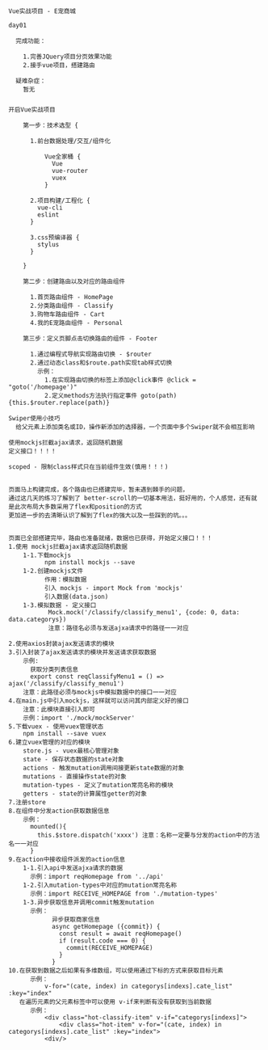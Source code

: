 ###
    Vue实战项目 - E宠商城
    
    day01
      
      完成功能：
        
        1.完善JQuery项目分页效果功能
        2.接手vue项目，搭建路由
        
      疑难杂症：
        暂无
        
###
    开启Vue实战项目
        
        第一步：技术选型 {
          
          1.前台数据处理/交互/组件化
              
              Vue全家桶 {
                Vue
                vue-router
                vuex
              }
          
          2.项目构建/工程化 {
            vue-cli
            eslint
          }
          
          3.css预编译器 {
            stylus
          }
        
        }
        
        第二步：创建路由以及对应的路由组件
          
          1.首页路由组件 - HomePage
          2.分类路由组件 - Classify
          3.购物车路由组件 - Cart
          4.我的E宠路由组件 - Personal
        
        第三步：定义页脚点击切换路由的组件 - Footer
          
          1.通过编程式导航实现路由切换 - $router
          2.通过动态class和$route.path实现tab样式切换  
            示例：
              1.在实现路由切换的标签上添加@click事件 @click = "goto('/homepage')"
              2.定义methods方法执行指定事件 goto(path){this.$router.replace(path)} 
    
    Swiper使用小技巧
      给父元素上添加类名或ID，操作新添加的选择器，一个页面中多个Swiper就不会相互影响  
      
    使用mockjs拦截ajax请求，返回随机数据
    定义接口！！！！  
    
    scoped - 限制class样式只在当前组件生效(慎用！！！)
    
                   
    页面马上构建完成，各个路由也已搭建完毕，暂未遇到棘手的问题，
    通过这几天的练习了解到了 better-scroll的一切基本用法，挺好用的，个人感觉，还有就是此次布局大多数采用了flex和position的方式
    更加进一步的去清晰认识了解到了flex的强大以及一些踩到的坑。。。
    
    
    页面已全部搭建完毕，路由也准备就绪，数据也已获得，开始定义接口！！！
    1.使用 mockjs拦截ajax请求返回随机数据
        1-1.下载mockjs
              npm install mockjs --save
        1-2.创建mockjs文件
              作用：模拟数据
              引入 mockjs - import Mock from 'mockjs' 
              引入数据(data.json)
        1-3.模拟数据 - 定义接口
               Mock.mock('/classify/classify_menu1', {code: 0, data: data.categorys})
               注意：路径名必须与发送ajxa请求中的路径一一对应
              
    2.使用axios封装ajax发送请求的模块
    3.引入封装了ajax发送请求的模块并发送请求获取数据
        示例:
          获取分类列表信息
          export const reqClassifyMenu1 = () => ajax('/classify/classify_menu1')
        注意：此路径必须与mockjs中模拟数据中的接口一一对应
    4.在main.js中引入mockjs，这样就可以访问其内部定义好的接口
        注意：此模块直接引入即可
        示例：import './mock/mockServer'
    5.下载vuex - 使用vuex管理状态
        npm install --save vuex
    6.建立vuex管理的对应的模块
        store.js - vuex最核心管理对象
        state - 保存状态数据的state对象
        actions - 触发mutation调用间接更新state数据的对象
        mutations - 直接操作state的对象
        mutation-types - 定义了mutation常亮名称的模块
        getters - state的计算属性getter的对象
    7.注册store    
    8.在组件中分发action获取数据信息
        示例：
          mounted(){
            this.$store.dispatch('xxxx') 注意：名称一定要与分发的action中的方法名一一对应
          }
    9.在action中接收组件派发的action信息
        1-1.引入api中发送ajxa请求的数据
          示例：import reqHomepage from '../api'
        1-2.引入mutation-types中对应的mutation常亮名称
          示例：import RECEIVE_HOMEPAGE from './mutation-types'
        1-3.异步获取信息并调用commit触发mutation
          示例：
                异步获取商家信息
                async getHomepage ({commit}) {
                  const result = await reqHomepage()
                  if (result.code === 0) {
                    commit(RECEIVE_HOMEPAGE)
                  }
                }
    10.在获取到数据之后如果有多维数组，可以使用通过下标的方式来获取目标元素
          示例：
              v-for="(cate, index) in categorys[indexs].cate_list" :key="index"
       在遍历元素的父元素标签中可以使用 v-if来判断有没有获取到当前数据
          示例：
              <div class="hot-classify-item" v-if="categorys[indexs]">
                  <div class="hot-item" v-for="(cate, index) in categorys[indexs].cate_list" :key="index">
              <div/>       
